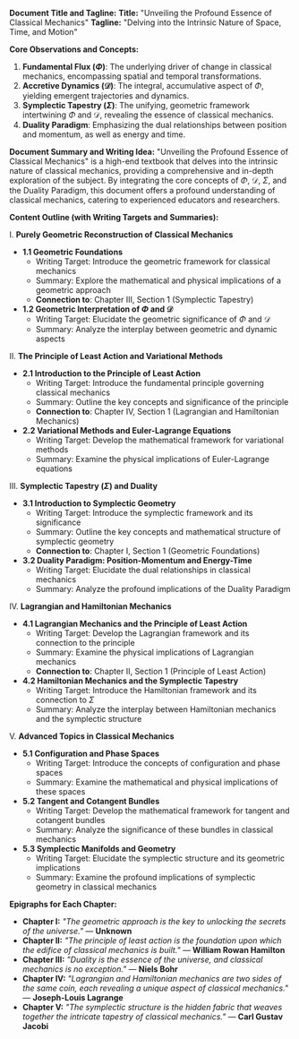 **Document Title and Tagline:**
**Title:** "Unveiling the Profound Essence of Classical Mechanics"
**Tagline:** "Delving into the Intrinsic Nature of Space, Time, and Motion"

**Core Observations and Concepts:**

1. **Fundamental Flux ($\Phi$)**: The underlying driver of change in classical mechanics, encompassing spatial and temporal transformations.
2. **Accretive Dynamics ($\mathcal{D}$)**: The integral, accumulative aspect of $\Phi$, yielding emergent trajectories and dynamics.
3. **Symplectic Tapestry ($\Sigma$)**: The unifying, geometric framework intertwining $\Phi$ and $\mathcal{D}$, revealing the essence of classical mechanics.
4. **Duality Paradigm**: Emphasizing the dual relationships between position and momentum, as well as energy and time.

**Document Summary and Writing Idea:**
"Unveiling the Profound Essence of Classical Mechanics" is a high-end textbook that delves into the intrinsic nature of classical mechanics, providing a comprehensive and in-depth exploration of the subject. By integrating the core concepts of $\Phi$, $\mathcal{D}$, $\Sigma$, and the Duality Paradigm, this document offers a profound understanding of classical mechanics, catering to experienced educators and researchers.

**Content Outline (with Writing Targets and Summaries):**

I. **Purely Geometric Reconstruction of Classical Mechanics**

* **1.1 Geometric Foundations**
	+ Writing Target: Introduce the geometric framework for classical mechanics
	+ Summary: Explore the mathematical and physical implications of a geometric approach
	+ **Connection to**: Chapter III, Section 1 (Symplectic Tapestry)
* **1.2 Geometric Interpretation of $\Phi$ and $\mathcal{D}$**
	+ Writing Target: Elucidate the geometric significance of $\Phi$ and $\mathcal{D}$
	+ Summary: Analyze the interplay between geometric and dynamic aspects

II. **The Principle of Least Action and Variational Methods**

* **2.1 Introduction to the Principle of Least Action**
	+ Writing Target: Introduce the fundamental principle governing classical mechanics
	+ Summary: Outline the key concepts and significance of the principle
	+ **Connection to**: Chapter IV, Section 1 (Lagrangian and Hamiltonian Mechanics)
* **2.2 Variational Methods and Euler-Lagrange Equations**
	+ Writing Target: Develop the mathematical framework for variational methods
	+ Summary: Examine the physical implications of Euler-Lagrange equations

III. **Symplectic Tapestry ($\Sigma$) and Duality**

* **3.1 Introduction to Symplectic Geometry**
	+ Writing Target: Introduce the symplectic framework and its significance
	+ Summary: Outline the key concepts and mathematical structure of symplectic geometry
	+ **Connection to**: Chapter I, Section 1 (Geometric Foundations)
* **3.2 Duality Paradigm: Position-Momentum and Energy-Time**
	+ Writing Target: Elucidate the dual relationships in classical mechanics
	+ Summary: Analyze the profound implications of the Duality Paradigm

IV. **Lagrangian and Hamiltonian Mechanics**

* **4.1 Lagrangian Mechanics and the Principle of Least Action**
	+ Writing Target: Develop the Lagrangian framework and its connection to the principle
	+ Summary: Examine the physical implications of Lagrangian mechanics
	+ **Connection to**: Chapter II, Section 1 (Principle of Least Action)
* **4.2 Hamiltonian Mechanics and the Symplectic Tapestry**
	+ Writing Target: Introduce the Hamiltonian framework and its connection to $\Sigma$
	+ Summary: Analyze the interplay between Hamiltonian mechanics and the symplectic structure

V. **Advanced Topics in Classical Mechanics**

* **5.1 Configuration and Phase Spaces**
	+ Writing Target: Introduce the concepts of configuration and phase spaces
	+ Summary: Examine the mathematical and physical implications of these spaces
* **5.2 Tangent and Cotangent Bundles**
	+ Writing Target: Develop the mathematical framework for tangent and cotangent bundles
	+ Summary: Analyze the significance of these bundles in classical mechanics
* **5.3 Symplectic Manifolds and Geometry**
	+ Writing Target: Elucidate the symplectic structure and its geometric implications
	+ Summary: Examine the profound implications of symplectic geometry in classical mechanics

**Epigraphs for Each Chapter:**

* **Chapter I:** *"The geometric approach is the key to unlocking the secrets of the universe."* — **Unknown**
* **Chapter II:** *"The principle of least action is the foundation upon which the edifice of classical mechanics is built."* — **William Rowan Hamilton**
* **Chapter III:** *"Duality is the essence of the universe, and classical mechanics is no exception."* — **Niels Bohr**
* **Chapter IV:** *"Lagrangian and Hamiltonian mechanics are two sides of the same coin, each revealing a unique aspect of classical mechanics."* — **Joseph-Louis Lagrange**
* **Chapter V:** *"The symplectic structure is the hidden fabric that weaves together the intricate tapestry of classical mechanics."* — **Carl Gustav Jacobi**

